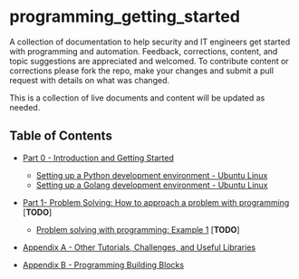 # programming_getting_started
A collection of documentation to help security and IT engineers get started with programming and automation. Feedback, corrections, content, and topic suggestions are appreciated and welcomed. To contribute content or corrections please fork the repo, make your changes and submit a pull request with details on what was changed.

This is a collection of live documents and content will be updated as needed.

## Table of Contents

* [Part 0 - Introduction and Getting Started](part0/README.md)
  * [Setting up a Python development environment - Ubuntu Linux](part0/python_setup_ubuntu.md)
  * [Setting up a Golang development environment - Ubuntu Linux](part0/go_setup_ubuntu.md)
  
* [Part 1- Problem Solving: How to approach a problem with programming](part1/README.md) [**TODO**]
  * [Problem solving with programming: Example 1](part1/example1.md) [**TODO**]

* [Appendix A - Other Tutorials, Challenges, and Useful Libraries](appendixA/README.md)

* [Appendix B - Programming Building Blocks](appendixB/README.md)
